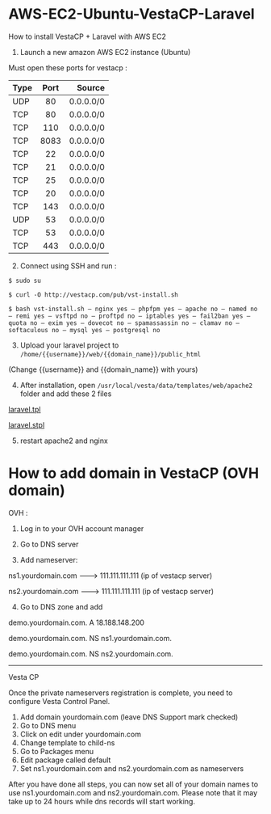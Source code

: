 # AWS-EC2-Ubuntu-VestaCP-Laravel
How to install VestaCP + Laravel with AWS EC2

1. Launch a new amazon AWS EC2 instance (Ubuntu) 

Must open these ports for vestacp : 

| Type        | Port           | Source  |
| ------------- |:-------------:| -----:|
| UDP | 80 | 0.0.0.0/0 |
| TCP |  80|  0.0.0.0/0
| TCP | 110|  0.0.0.0/0
| TCP | 8083|  0.0.0.0/0
| TCP | 22|  0.0.0.0/0
| TCP | 21|  0.0.0.0/0
| TCP | 25|  0.0.0.0/0
| TCP | 20|  0.0.0.0/0
| TCP | 143|  0.0.0.0/0
| UDP | 53|  0.0.0.0/0
| TCP | 53|  0.0.0.0/0
| TCP | 443|  0.0.0.0/0

2. Connect using SSH and run :
```
$ sudo su

$ curl -O http://vestacp.com/pub/vst-install.sh

$ bash vst-install.sh — nginx yes — phpfpm yes — apache no — named no — remi yes — vsftpd no — proftpd no — iptables yes — fail2ban yes — quota no — exim yes — dovecot no — spamassassin no — clamav no — softaculous no — mysql yes — postgresql no

```
3. Upload your laravel project to `/home/{{username}}/web/{{domain_name}}/public_html `

(Change {{username}} and {{domain_name}} with yours)

4. After installation, open `/usr/local/vesta/data/templates/web/apache2` folder and add these 2 files

[laravel.tpl](laravel.stpl)

[laravel.stpl](laravel.stpl)

5. restart apache2 and nginx

# How to add domain in VestaCP (OVH domain)

OVH :
1. Log in to your OVH account manager

2. Go to DNS server

3. Add nameserver: 

ns1.yourdomain.com ---> 111.111.111.111 (ip of vestacp server)

ns2.yourdomain.com ---> 111.111.111.111 (ip of vestacp server)

4. Go to DNS zone and add

demo.yourdomain.com.    A   18.188.148.200
	
demo.yourdomain.com.    NS    ns1.yourdomain.com.	
	
demo.yourdomain.com.    NS    ns2.yourdomain.com.

-------------

Vesta CP

Once the private nameservers registration is complete, you need to configure Vesta Control Panel.

1. Add domain yourdomain.com (leave DNS Support mark checked)
2. Go to DNS menu
3. Click on edit under yourdomain.com
4. Change template to child-ns
5. Go to Packages menu
6. Edit package called default
7. Set ns1.yourdomain.com and ns2.yourdomain.com as nameservers

After you have done all steps, you can now set all of your domain names to use ns1.yourdomain.com and ns2.yourdomain.com. Please note that it may take up to 24 hours while dns records will start working.
